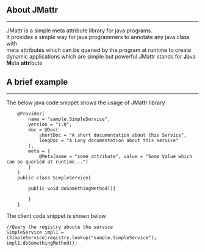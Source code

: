 ## About JMattr
----------
JMattr is a simple meta attribute library for java programs.  
It provides a simple way for java programmers to annotate any java class with  
meta attributes which can be queried by the program at runtime to create dynamic applications which are simple but powerful  JMattr stands for **J**ava **M**eta **attr**ibute 

## A brief example  
---------
The below java code snippet shows the usage of JMattr library  
		
        @Provider(
        	name = "sample.SimpleService",
            version = "1.0",
            doc = @Doc(
            	shortDoc = "A short documentation about this Service",
                longDoc = "A Long documentation about this service"
            ),
            meta = {
            	@Meta(name = "some_attribute", value = "Some Value which can be queried at runtime...")
            }
        )
        public class SimpleService{
        	
            public void doSomethingMethod(){
            
            }
        }

The client code snippet is shown below  
	
	//Query the registry aboute the service
	SimpleService impl1 = (SimpleService)registry.lookup("sample.SimpleService");
	impl1.doSomethingMethod();
	

